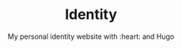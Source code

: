<div align="center">
  <h1>Identity</h1>
</div>

<p align="center">
  My personal identity website with :heart: and Hugo
</p>
